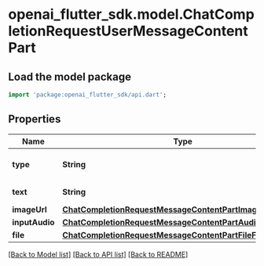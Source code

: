 # openai_flutter_sdk.model.ChatCompletionRequestUserMessageContentPart

## Load the model package
```dart
import 'package:openai_flutter_sdk/api.dart';
```

## Properties
Name | Type | Description | Notes
------------ | ------------- | ------------- | -------------
**type** | **String** | The type of the content part. | 
**text** | **String** | The text content. | 
**imageUrl** | [**ChatCompletionRequestMessageContentPartImageImageUrl**](ChatCompletionRequestMessageContentPartImageImageUrl.md) |  | 
**inputAudio** | [**ChatCompletionRequestMessageContentPartAudioInputAudio**](ChatCompletionRequestMessageContentPartAudioInputAudio.md) |  | 
**file** | [**ChatCompletionRequestMessageContentPartFileFile**](ChatCompletionRequestMessageContentPartFileFile.md) |  | 

[[Back to Model list]](../README.md#documentation-for-models) [[Back to API list]](../README.md#documentation-for-api-endpoints) [[Back to README]](../README.md)


